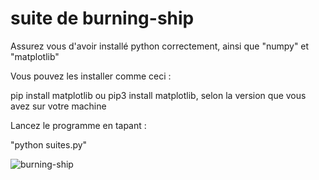 # suite de burning-ship 

Assurez vous d'avoir installé python correctement, ainsi que "numpy" et "matplotlib"

Vous pouvez les installer comme ceci : 

pip install matplotlib ou pip3 install matplotlib, selon la version que vous avez sur votre machine 

Lancez le programme en tapant : 

"python suites.py"

![burning-ship](https://github.com/user-attachments/assets/fd89c6b7-a8e2-4856-9418-25d194c997e9)

